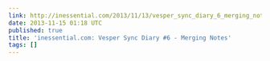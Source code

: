 ```yaml
---
link: http://inessential.com/2013/11/13/vesper_sync_diary_6_merging_notes
date: 2013-11-15 01:18 UTC
published: true
title: 'inessential.com: Vesper Sync Diary #6 - Merging Notes'
tags: []
---
```



